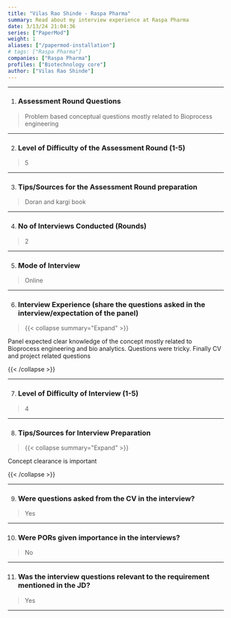 ```yaml
---
title: "Vilas Rao Shinde - Raspa Pharma"
summary: Read about my interview experience at Raspa Pharma
date: 3/13/24 21:04:36
series: ["PaperMod"]
weight: 1
aliases: ["/papermod-installation"]
# tags: ["Raspa Pharma"]
companies: ["Raspa Pharma"]
profiles: ["Biotechnology core"]
author: ["Vilas Rao Shinde"]
---
```

---
1. ### Assessment Round Questions

> Problem based conceptual questions mostly related to Bioprocess engineering

---

2. ### Level of Difficulty of the Assessment Round (1-5)

> 5

---

3. ### Tips/Sources for the Assessment Round preparation

> Doran and kargi book

---

4. ### No of Interviews Conducted (Rounds)

> 2

---

5. ### Mode of Interview

> Online

---

6. ### Interview Experience (share the questions asked in the interview/expectation of the panel)

> {{< collapse summary="Expand" >}}

Panel expected clear knowledge of the concept mostly related to Bioprocess engineering and bio analytics. Questions were tricky. Finally CV and project related questions

{{< /collapse >}}

---

7. ### Level of Difficulty of Interview (1-5)

> 4

---

8. ### Tips/Sources for Interview Preparation

> {{< collapse summary="Expand" >}}

Concept clearance is important

{{< /collapse >}}

---

9. ### Were questions asked from the CV in the interview?

> Yes

---

10. ### Were PORs given importance in the interviews?

> No

---

11. ### Was the interview questions relevant to the requirement mentioned in the JD?

> Yes

---

